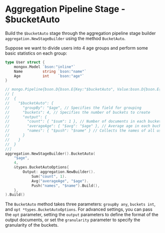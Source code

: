 # Aggregation Pipeline Stage - $bucketAuto
Build the `$bucketAuto` stage through the aggregation pipeline stage builder `aggregation.NewStageBuilder` using the method `BucketAuto`.

Suppose we want to divide users into 4 age groups and perform some basic statistics on each group:

```go
type User struct {
	mongox.Model `bson:"inline"`
	Name         string `bson:"name"`
	Age          int    `bson:"age"`
}

// mongo.Pipeline{bson.D{bson.E{Key:"$bucketAuto", Value:bson.D{bson.E{Key:"groupBy", Value:"$age"}, bson.E{Key:"buckets", Value:4}, bson.E{Key:"output", Value:bson.D{bson.E{Key:"count", Value:bson.D{bson.E{Key:"$sum", Value:1}}}, bson.E{Key:"averageAge", Value:bson.D{bson.E{Key:"$avg", Value:"$age"}}}, bson.E{Key:"names", Value:bson.D{bson.E{Key:"$push", Value:"$name"}}}}}}}}}
// [
//  {
//    "$bucketAuto": {
//      "groupBy": "$age", // Specifies the field for grouping
//      "buckets": 4, // Specifies the number of buckets to create
//      "output": {
//        "count": { "$sum": 1 }, // Number of documents in each bucket
//        "averageAge": { "$avg": "$age" }, // Average age in each bucket
//        "names": { "$push": "$name" } // Collects the names of all users in each bucket
//      }
//    }
//  }
//]
aggregation.NewStageBuilder().BucketAuto(
    "$age",
    4,
    &types.BucketAutoOptions{
        Output: aggregation.NewBuilder().
            Sum("count", 1).
            Avg("averageAge", "$age").
            Push("names", "$name").Build(),
    },
).Build()
```

The `BucketAuto` method takes three parameters: `groupBy any`, `buckets int`, and `opt *types.BucketAutoOptions`. For advanced settings, you can pass the `opt` parameter, setting the `output` parameters to define the format of the output documents, or set the `granularity` parameter to specify the granularity of the buckets.